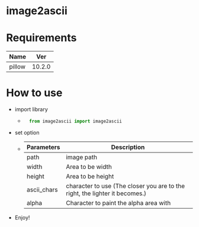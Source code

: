 image2ascii
===========
# Requirements
| Name   | Ver    |
|--------|--------|
| pillow | 10.2.0 |
# How to use
* import library
  * ```python
      from image2ascii import image2ascii
    ```
* set option
  * | Parameters  | Description                                                                 |
    |-------------|-----------------------------------------------------------------------------|
    | path        | image path                                                                  |
    | width       | Area to be width                                                            |
    | height      | Area to be height                                                           |
    | ascii_chars | character to use (The closer you are to the right, the lighter it becomes.) |
    | alpha       | Character to paint the alpha area with                                      |
* Enjoy!